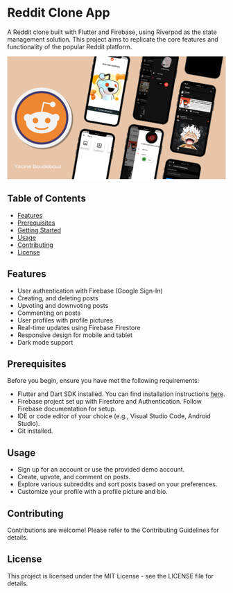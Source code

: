 # Reddit Clone App

A Reddit clone built with Flutter and Firebase, using Riverpod as the state management solution. This project aims to replicate the core features and functionality of the popular Reddit platform.

![App Screenshot](/imgs/reddit_clone.png)

## Table of Contents

- [Features](#features)
- [Prerequisites](#prerequisites)
- [Getting Started](#getting-started)
- [Usage](#usage)
- [Contributing](#contributing)
- [License](#license)

## Features

- User authentication with Firebase (Google Sign-In)
- Creating, and deleting posts
- Upvoting and downvoting posts
- Commenting on posts
- User profiles with profile pictures
- Real-time updates using Firebase Firestore
- Responsive design for mobile and tablet
- Dark mode support



## Prerequisites

Before you begin, ensure you have met the following requirements:

- Flutter and Dart SDK installed. You can find installation instructions [here](https://flutter.dev/docs/get-started/install).
- Firebase project set up with Firestore and Authentication. Follow Firebase documentation for setup.
- IDE or code editor of your choice (e.g., Visual Studio Code, Android Studio).
- Git installed.

## Usage
- Sign up for an account or use the provided demo account.
- Create, upvote, and comment on posts.
- Explore various subreddits and sort posts based on your preferences.
- Customize your profile with a profile picture and bio.

## Contributing
Contributions are welcome! Please refer to the Contributing Guidelines for details.

## License
This project is licensed under the MIT License - see the LICENSE file for details.
